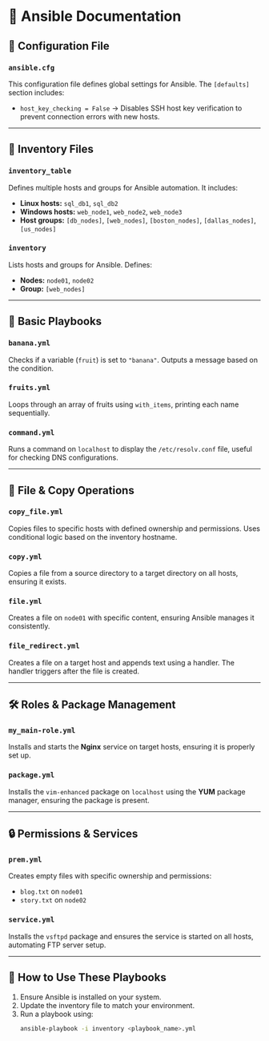 # 📖 Ansible Documentation

## 📌 Configuration File  
### `ansible.cfg`  
This configuration file defines global settings for Ansible. The `[defaults]` section includes:  
- `host_key_checking = False` → Disables SSH host key verification to prevent connection errors with new hosts.  

---

## 📂 Inventory Files  
### `inventory_table`  
Defines multiple hosts and groups for Ansible automation. It includes:  
- **Linux hosts:** `sql_db1`, `sql_db2`  
- **Windows hosts:** `web_node1`, `web_node2`, `web_node3`  
- **Host groups:** `[db_nodes]`, `[web_nodes]`, `[boston_nodes]`, `[dallas_nodes]`, `[us_nodes]`  

### `inventory`  
Lists hosts and groups for Ansible. Defines:  
- **Nodes:** `node01`, `node02`  
- **Group:** `[web_nodes]`  

---

## 📜 Basic Playbooks  
### `banana.yml`  
Checks if a variable (`fruit`) is set to `"banana"`. Outputs a message based on the condition.  

### `fruits.yml`  
Loops through an array of fruits using `with_items`, printing each name sequentially.  

### `command.yml`  
Runs a command on `localhost` to display the `/etc/resolv.conf` file, useful for checking DNS configurations.  

---

## 📁 File & Copy Operations  
### `copy_file.yml`  
Copies files to specific hosts with defined ownership and permissions. Uses conditional logic based on the inventory hostname.  

### `copy.yml`  
Copies a file from a source directory to a target directory on all hosts, ensuring it exists.  

### `file.yml`  
Creates a file on `node01` with specific content, ensuring Ansible manages it consistently.  

### `file_redirect.yml`  
Creates a file on a target host and appends text using a handler. The handler triggers after the file is created.  

---

## 🛠️ Roles & Package Management  
### `my_main-role.yml`  
Installs and starts the **Nginx** service on target hosts, ensuring it is properly set up.  

### `package.yml`  
Installs the `vim-enhanced` package on `localhost` using the **YUM** package manager, ensuring the package is present.  

---

## 🔒 Permissions & Services  
### `prem.yml`  
Creates empty files with specific ownership and permissions:  
- `blog.txt` on `node01`  
- `story.txt` on `node02`  

### `service.yml`  
Installs the `vsftpd` package and ensures the service is started on all hosts, automating FTP server setup.  

---

## 📌 How to Use These Playbooks  
1. Ensure Ansible is installed on your system.  
2. Update the inventory file to match your environment.  
3. Run a playbook using:  
   ```sh
   ansible-playbook -i inventory <playbook_name>.yml
